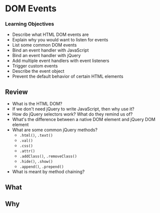 # DOM Events

### Learning Objectives

- Describe what HTML DOM events are
- Explain why you would want to listen for events
- List some common DOM events
- Bind an event handler with JavaScript
- Bind an event handler with jQuery
- Add multiple event handlers with event listeners
- Trigger custom events
- Describe the event object
- Prevent the default behavior of certain HTML elements

## Review 

- What is the HTML DOM?
- If we don't need jQuery to write JavaScript, then why use it? 
- How do jQuery selectors work? What do they remind us of? 
- What's the difference between a native DOM element and jQuery DOM element
- What are some common jQuery methods? 
	* `.html()`, `.text()`
	* `.val()`
	* `.css()`
	* `.attr()`
	* `.addClass()`, `.removeClass()`
	* `.hide()`, `.show()`
	* `.append()`, `.prepend()`
- What is meant by method chaining? 

## What

## Why

